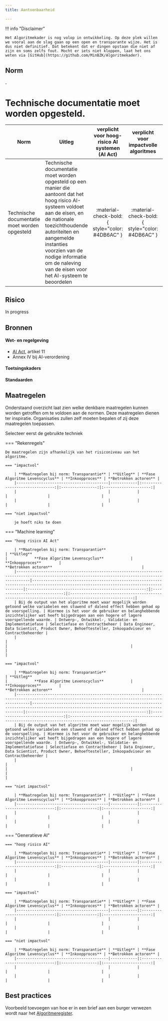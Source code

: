 ```yaml
---
title: Aantoonbaarheid

---
```


!!! info "Disclaimer"

    Het Algoritmekader is nog volop in ontwikkeling. Op deze plek willen we vooral aan de slag gaan op een open en transparante wijze. Het is dus niet definitief. Dat betekent dat er dingen opstaan die niet af zijn en soms zelfs fout. Mocht er iets niet kloppen, laat het ons weten via [GitHub](https://github.com/MinBZK/Algoritmekader).


## Norm
**.**

# Technische documentatie moet worden opgesteld. 

| **Norm**                                                                                                                  | **Uitleg**                  | **verplicht voor hoog-risico AI systemen (AI Act)** |    **verplicht voor impactvolle algoritmes**    | **verplicht voor niet-impactvolle algoritmes**  |
|---------------------------------------------------------------------------------------------------------------------------|-----------------------------|:---------------------------------------------------:|:-----------------------------------------------:|:-----------------------------------------------:|
| Technische documentatie moet worden opgesteld | Technische documentatie moet worden opgesteld op een manier die aantoont dat het hoog risico AI-systeem voldoet aan de eisen, en de nationale toezichthoudende autoriteiten en aangemelde instanties voorzien van de nodige informatie om de naleving van de eisen voor het AI-systeem te beoordelen |   :material-check-bold:{ style="color: #4DB6AC" }   | :material-check-bold:{ style="color: #4DB6AC" } | :material-close:{ style="color: #EF5350" } |


## Risico
In progress

## Bronnen

#### Wet- en regelgeving
- [AI Act](https://artificialintelligenceact.eu/wp-content/uploads/2023/08/AI-Mandates-20-June-2023.pdf), artikel 11
- Annex IV bij AI-verordening 


#### Toetsingskaders


#### Standaarden


## Maatregelen
Onderstaand overzicht laat zien welke denkbare maatregelen kunnen worden getroffen om te voldoen aan de normen. Deze maatregelen dienen ter inspiratie. Organisaties zullen zelf moeten bepalen of zij deze maatregelen toepassen. 


Selecteer eerst de gebruikte techniek

=== "Rekenregels"

    De maatregelen zijn afhankelijk van het risiconiveau van het algoritme. 
    
    === "impactvol"

        | **Maatregelen bij norm: Transparantie** | **Uitleg** | **Fase Algoritme Levenscyclus** | **Inkoopproces** | **Betrokken actoren** |
        |-----------------------------------------|------------|:-------------------------------:|:----------------:|:---------------------:|
        |                                         |            |                                 |                  |                       |
        |                                         |            |                                 |                  |                       |

    === "niet impactvol"

        je hoeft niks te doen

    
=== "Machine learning"

    === "hoog risico AI Act"
        
        | **Maatregelen bij norm: Transparantie**                                                                                                          | **Uitleg**                                                                                                                             |            **Fase Algoritme Levenscyclus**            |        **Inkoopproces**        |                                       **Betrokken actoren**                                        |
        |--------------------------------------------------------------------------------------------------------------------------------------------------|----------------------------------------------------------------------------------------------------------------------------------------|:-----------------------------------------------------:|:------------------------------:|:--------------------------------------------------------------------------------------------------:|
        | Bij de output van het algoritme moet waar mogelijk worden getoond welke variabelen een stuwend of dalend effect hebben gehad op de voorspelling. | Hiermee is het voor de gebruiker en belanghebbende inzichtelijker wat heeft bijgedragen aan een hogere of lagere voorspellende waarde. | Ontwerp-, Ontwikkel-, Validatie- en Implementatiefase | Selectiefase en Contractbeheer | Data Engineer, Data Scientist, Product Owner, Behoeftesteller, Inkoopadviseur en Contractbeheerder |
        |                                                                                                                                                  |                                                                                                                                        |                                                       |                                |                                                                                                    |

    === "impactvol"

        | **Maatregelen bij norm: Transparantie**                                                                                                          | **Uitleg**                                                                                                                             |            **Fase Algoritme Levenscyclus**            |        **Inkoopproces**        |                                       **Betrokken actoren**                                        |
        |--------------------------------------------------------------------------------------------------------------------------------------------------|----------------------------------------------------------------------------------------------------------------------------------------|:-----------------------------------------------------:|:------------------------------:|:--------------------------------------------------------------------------------------------------:|
        | Bij de output van het algoritme moet waar mogelijk worden getoond welke variabelen een stuwend of dalend effect hebben gehad op de voorspelling. | Hiermee is het voor de gebruiker en belanghebbende inzichtelijker wat heeft bijgedragen aan een hogere of lagere voorspellende waarde. | Ontwerp-, Ontwikkel-, Validatie- en Implementatiefase | Selectiefase en Contractbeheer | Data Engineer, Data Scientist, Product Owner, Behoeftesteller, Inkoopadviseur en Contractbeheerder |
        |                                                                                                                                                  |                                                                                                                                        |                                                       |                                |                                                                                                    |

    === "niet impactvol"
        
        | **Maatregelen bij norm: Transparantie** | **Uitleg** | **Fase Algoritme Levenscyclus** | **Inkoopproces** | **Betrokken actoren** |
        |-----------------------------------------|------------|:-------------------------------:|:----------------:|:---------------------:|
        |                                         |            |                                 |                  |                       |
        |                                         |            |                                 |                  |                       |
=== "Generatieve AI"

    === "hoog risico AI"

        | **Maatregelen bij norm: Transparantie** | **Uitleg** | **Fase Algoritme Levenscyclus** | **Inkoopproces** | **Betrokken actoren** |
        |-----------------------------------------|------------|:-------------------------------:|:----------------:|:---------------------:|
        |                                         |            |                                 |                  |                       |
        |                                         |            |                                 |                  |                       |

    === "impactvol"

        | **Maatregelen bij norm: Transparantie** | **Uitleg** | **Fase Algoritme Levenscyclus** | **Inkoopproces** | **Betrokken actoren** |
        |-----------------------------------------|------------|:-------------------------------:|:----------------:|:---------------------:|
        |                                         |            |                                 |                  |                       |
        |                                         |            |                                 |                  |                       |

    === "niet impactvol"

        | **Maatregelen bij norm: Transparantie** | **Uitleg** | **Fase Algoritme Levenscyclus** | **Inkoopproces** | **Betrokken actoren** |
        |-----------------------------------------|------------|:-------------------------------:|:----------------:|:---------------------:|
        |                                         |            |                                 |                  |                       |
        |                                         |            |                                 |                  |                       |




## Best practices
Voorbeeld toevoegen van hoe er in een brief aan een burger verwezen wordt naar het [Algoritmeregister](https://algoritmes.overheid.nl/nl). 



